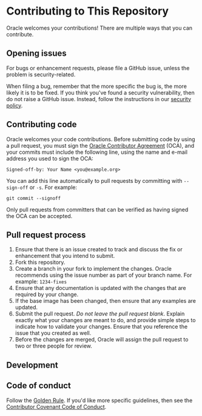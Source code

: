 # Contributing to This Repository

Oracle welcomes your contributions! There are multiple ways that you can contribute.

## Opening issues

For bugs or enhancement requests, please file a GitHub issue, unless the problem is security-related.

When filing a bug, remember that the more specific the bug is, the more likely it is to be fixed. If you think you've found a security vulnerability, then do not raise a GitHub issue. Instead, follow the instructions in our [security policy](./SECURITY.md).

## Contributing code

Oracle welcomes your code contributions. Before submitting code by using a pull request, you must sign the [Oracle Contributor Agreement][OCA] (OCA), and your commits must include the following line, using the name and e-mail address you used to sign the OCA:

```text
Signed-off-by: Your Name <you@example.org>
```

You can add this line automatically to pull requests by committing with `--sign-off` or `-s`. For example:

```text
git commit --signoff
```

Only pull requests from committers that can be verified as having signed the OCA can be accepted.

## Pull request process

1. Ensure that there is an issue created to track and discuss the fix or enhancement that you intend to submit.
1. Fork this repository.
1. Create a branch in your fork to implement the changes. Oracle recommends using the issue number as part of your branch name. For example: `1234-fixes`
1. Ensure that any documentation is updated with the changes that are required by your change.
1. If the base image has been changed, then ensure that any examples are updated. 
1. Submit the pull request. *Do not leave the pull request blank*. Explain exactly what your changes are meant to do, and provide simple steps to indicate how to validate your changes. Ensure that you reference the issue that you created as well.
1. Before the changes are merged, Oracle will assign the pull request to two or three people for review.

## Development 

## Code of conduct

Follow the [Golden Rule](https://en.wikipedia.org/wiki/Golden_Rule). If you'd like more specific guidelines, then see the [Contributor Covenant Code of Conduct][COC].

[OCA]: https://oca.opensource.oracle.com
[COC]: https://www.contributor-covenant.org/version/1/4/code-of-conduct/